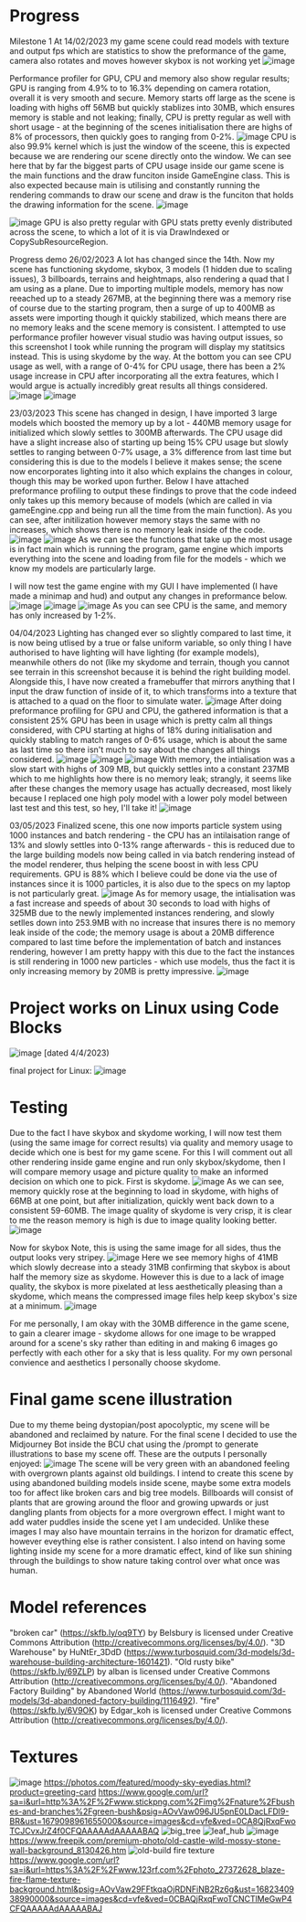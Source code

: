 # Progress
Milestone 1
At 14/02/2023 my game scene could read models with texture and output fps which are statistics to show the preformance of the game, camera also rotates and moves however skybox is not working yet
![image](https://user-images.githubusercontent.com/113985493/219033173-ffcad720-4d2a-46e1-b610-7ff9ddecba91.png)

Performance profiler for GPU, CPU and memory also show regular results; GPU is ranging from 4.9% to to 16.3% depending on camera rotation, overall it is very smooth and secure. Memory starts off large as the scene is loading with highs off 56MB but quickly stablizes into 30MB, which ensures memory is stable and not leaking; finally, CPU is pretty regular as well with short usage - at the beginning of the scenes initialisation there are highs of 8% of processors, then quickly goes to ranging from 0-2%.
![image](https://user-images.githubusercontent.com/113985493/219034676-9c277b03-1466-4fb5-a318-9f818275f6e8.png)
CPU is also 99.9% kernel which is just the window of the sceene, this is expected because we are rendering our scene directly onto the window.
We can see here that by far the biggest parts of CPU usage inside our game scene is the main functions and the draw funciton inside GameEngine class. This is also expected because main is utilising and constantly running the rendering commands to draw our scene and draw is the funciton that holds the drawing information for the scene.
![image](https://user-images.githubusercontent.com/113985493/219035991-803fe816-8e32-47df-b1ae-bc104de98fcd.png)


![image](https://user-images.githubusercontent.com/113985493/219034948-6f60e0a7-0f75-412b-8bb0-efb1485c310b.png)
GPU is also pretty regular with GPU stats pretty evenly distributed across the scene, to which a lot of it is via DrawIndexed or CopySubResourceRegion.

Progress demo 26/02/2023
A lot has changed since the 14th. Now my scene has functioning skydome, skybox, 3 models (1 hidden due to scaling issues), 3 billboards, terrains and heightmaps, also rendering a quad that I am using as a plane.
Due to importing multiple models, memory has now reeached up to a steady 267MB, at the beginning there was a memory rise of course due to the starting program, then a surge of up to 400MB as assets were importing though it quickly stabilized, which means there are no memory leaks and the scene memory is consistent. 
I attempted to use performance profiler however visual studio was having output issues, so this screenshot I took while running the program will display my statitsics instead. This is using skydome by the way.
At the bottom you can see CPU usage as well, with a range of 0-4% for CPU usage, there has been a 2% usage increase in CPU after incorporating all the extra features, which I would argue is actually incredibly great results all things considered.
![image](https://user-images.githubusercontent.com/113985493/221415579-8ef123d8-7dd4-4965-850a-0132796475a9.png)
![image](https://user-images.githubusercontent.com/113985493/221415781-dccf532a-b71c-45f7-839d-654792e35cbb.png)


23/03/2023
This scene has changed in design, I have imported 3 large models which boosted the memory up by a lot - 440MB memory usage for initialized which slowly settles to 300MB afterwards. The CPU usage did have a slight increase also of starting up being 15% CPU usage but slowly settles to ranging between 0-7% usage, a 3% difference from last time but considering this is due to the models I believe it makes sense; the scene now encorporates lighting into it also which explains the changes in colour, though this may be worked upon further. Below I have attached preformance profiling to output these findings to prove that the code indeed only takes up this memory because of models (which are called in via gameEngine.cpp and being run all the time from the main function). As you can see, after initilization however memory stays the same with no increases, which shows there is no memory leak inside of the code.
![image](https://user-images.githubusercontent.com/113985493/227258292-ad047c3c-be7d-400c-985b-c5c200a127b0.png)
![image](https://user-images.githubusercontent.com/113985493/227258680-2516c8cb-ba7b-46a8-aa52-038642309254.png)
As we can see the functions that take up the most usage is in fact main which is running the program, game engine which imports everything into the scene and loading from file for the models - which we know my models are particularly large.

I will now test the game engine with my GUI I have implemented (I have made a minimap and hud) and output any changes in preformance below.
![image](https://user-images.githubusercontent.com/113985493/227259739-f4ec6052-4445-4ec4-941d-7ab687d069bf.png)
![image](https://user-images.githubusercontent.com/113985493/227260312-1777593b-5410-4dbd-a088-52327bbcb85b.png)
![image](https://user-images.githubusercontent.com/113985493/227261412-af0b5fd1-8716-4fe0-8175-91db793ba2c8.png)
As you can see CPU is the same, and memory has only increased by 1-2%.

04/04/2023
Lighting has changed ever so slightly compared to last time, it is now being utlised by a true or false uniform variable, so only thing I have authorised to have lighting will have lighting (for example models), meanwhile others do not (like my skydome and terrain, though you cannot see terrain in this screenshot because it is behind the right building model.
Alongside this, I have now created a framebuffer that mirrors anything that I input the draw function of inside of it, to which transforms into a texture that is attached to a quad on the floor to simulate water.
![image](https://user-images.githubusercontent.com/113985493/229646690-95bea73f-2ecc-4b05-8ded-b0cd4de5799b.png)
After doing preformance profiling for GPU and CPU, the gathered information is that a consistent 25% GPU has been in usage which is pretty calm all things considered, with CPU starting at highs of 18% during initialisation and quickly stabling to match ranges of 0-6% usage, which is about the same as last time so there isn't much to say about the changes all things considered. 
![image](https://user-images.githubusercontent.com/113985493/229646925-c6e386a8-7331-4d7b-b1f2-956f608154d9.png)
![image](https://user-images.githubusercontent.com/113985493/229647149-985464c6-5b52-4ce4-9650-4e5daab4bd55.png)
![image](https://user-images.githubusercontent.com/113985493/229647167-82c680eb-5893-46a8-b30f-5401684b70a8.png)
With memory, the intialisation was a slow start with highs of 309 MB, but quickly settles into a constant 237MB which to me highlights how there is no memory leak; strangly, it seems like after these changes the memory usage has actually decreased, most likely because I replaced one high poly model with a lower poly model between last test and this test, so hey, I'll take it!
![image](https://user-images.githubusercontent.com/113985493/229647701-2820da43-b896-4ad0-be02-2f383a8043d7.png)

03/05/2023
Finalized scene, this one now imports particle system using 1000 instances and batch rendering - the CPU has an intilaisation range of 13% and slowly settles into 0-13% range afterwards - this is reduced due to the large building models now being called in via batch rendering instead of the model renderer, thus helping the scene boost in with less CPU requirements. GPU is 88% which I believe could be done via the use of instances since it is 1000 particles, it is also due to the specs on my laptop is not particularly great.
![image](https://user-images.githubusercontent.com/113985493/236021461-9c41b05b-af0a-424a-ac27-57fa5349ea65.png)
As for memory usage, the intialisation was a fast increase and speeds of about 30 seconds to load with highs of 325MB due to the newly implemented instances rendering, and slowly setlles down into 253.9MB with no increase that insures there is no memory leak inside of the code; the memory usage is about a 20MB difference compared to last time before the implementation of batch and instances rendering, however I am pretty happy with this due to the fact the instances is still rendering in 1000 new particles - which use models, thus the fact it is only increasing memory by 20MB is pretty impressive. 
![image](https://user-images.githubusercontent.com/113985493/236023704-1f2ec898-5bd4-475f-ab7c-ac9dde0df1e3.png)

# Project works on Linux using Code Blocks
![image](https://user-images.githubusercontent.com/113985493/227385919-492c7f0d-2775-438f-bbb5-dc23770e9292.png) [dated 4/4/2023)

final project for Linux:
![image](https://user-images.githubusercontent.com/113985493/236647450-dbe4c569-5d0a-4400-80c6-3050265ad9a6.png)

# Testing
Due to the fact I have skybox and skydome working, I will now test them (using the same image for correct results) via quality and memory usage to decide which one is best for my game scene. For this I will comment out all other rendering inside game engine and run only skybox/skydome, then I will compare memory usage and picture quality to make an informed decision on which one to pick.
First is skydome.
![image](https://user-images.githubusercontent.com/113985493/221416180-e8378c90-3bf2-4a76-b4af-7ed4b7cfd81d.png)
As we can see,  memory quickly rose at the beginning to load in skydome, with highs of 66MB at one point, but after initialization, quickly went back down to a consistent 59-60MB. The image quality of skydome is very crisp, it is clear to me the reason memory is high is due to image quality looking better.
![image](https://user-images.githubusercontent.com/113985493/221416274-5f498ea3-3b16-4f49-bc27-ad5a1e177886.png)

Now for skybox
Note, this is using the same image for all sides, thus the output looks very stripey. 
![image](https://user-images.githubusercontent.com/113985493/221416481-02aefeac-fdbf-4f0f-b8ef-bf93d001558c.png)
Here we see memory highs of 41MB which slowly decrease into a steady 31MB confirming that skybox is about half the memory size as skydome. However this is due to a lack of image quality, the skybox is more pixelated at less aesthetically pleasing than a skydome, which means the compressed image files help keep skybox's size at a minimum.
![image](https://user-images.githubusercontent.com/113985493/221416556-7017df26-e0e0-49c2-876a-aa2ccdf3b647.png)

For me personally, I am okay with the 30MB difference in the game scene, to gain a clearer image - skydome allows for one image to be wrapped around for a scene's sky rather than editing in and making 6 images go perfectly with each other for  a sky that is less quality. For my own personal convience and aesthetics I personally choose skydome.


# Final game scene illustration
Due to my theme being dystopian/post apocolyptic, my scene will be abandoned and reclaimed by nature. For the final scene I decided to use the Midjourney Bot inside the BCU chat using the /prompt to generate illustrations to base my scene off. These are the outputs I personally enjoyed:
![image](https://user-images.githubusercontent.com/113985493/221444616-99ab73f5-84d3-4940-ab48-1fe85a90ff3b.png)
The scene will be very green with an abandoned feeling with overgrown plants against old buildings. I intend to create this scene by using abandoned building models inside scene, maybe some extra models too for affect like broken cars and big tree models. Billboards will consist of plants that are growing around the floor and growing upwards or just dangling plants from objects for a more overgrown effect. I might want to add water puddles inside the scene yet I am undecided. Unlike these images I may also have mountain terrains in the horizon for dramatic effect, however eveything else is rather consistent. I also intend on having some lighting inside my scene for a more dramatic effect, kind of like sun shining through the buildings to show nature taking control over what once was human. 

# Model references

"broken car" (https://skfb.ly/oq9TY) by Belsbury is licensed under Creative Commons Attribution (http://creativecommons.org/licenses/by/4.0/).
"3D Warehouse" by HuNtEr_3DdD (https://www.turbosquid.com/3d-models/3d-warehouse-building-architecture-1601421).
"Old rusty bike" (https://skfb.ly/69ZLP) by alban is licensed under Creative Commons Attribution (http://creativecommons.org/licenses/by/4.0/).
"Abandoned Factory Building" by Abandoned World (https://www.turbosquid.com/3d-models/3d-abandoned-factory-building/1116492).
"fire" (https://skfb.ly/6V9OK) by Edgar_koh is licensed under Creative Commons Attribution (http://creativecommons.org/licenses/by/4.0/).

# Textures
![image](https://user-images.githubusercontent.com/113985493/217689932-878a1475-4978-4222-a0f5-e60125e15339.png)
https://photos.com/featured/moody-sky-eyedias.html?product=greeting-card
https://www.google.com/url?sa=i&url=http%3A%2F%2Fwww.stickpng.com%2Fimg%2Fnature%2Fbushes-and-branches%2Fgreen-bush&psig=AOvVaw096JU5pnE0LDacLFDl9-BR&ust=1679098961655000&source=images&cd=vfe&ved=0CA8QjRxqFwoTCJCvxJrZ4f0CFQAAAAAdAAAAABAQ
![big_tree](https://user-images.githubusercontent.com/113985493/225783256-95e0a7f9-d856-44c6-8e25-a25727bb223e.png)
![leaf_hub](https://user-images.githubusercontent.com/113985493/225783446-634bfd9f-c3a4-48ab-8af2-bbc449122c32.png)
![image](https://user-images.githubusercontent.com/113985493/217690262-927136f2-9e17-4d48-b93a-39f62cd6b448.png)
https://www.freepik.com/premium-photo/old-castle-wild-mossy-stone-wall-background_8130426.htm
![old-build](https://user-images.githubusercontent.com/113985493/225783480-71ae45a5-0621-478c-9fe6-7667a80a1f58.png)
fire texture https://www.google.com/url?sa=i&url=https%3A%2F%2Fwww.123rf.com%2Fphoto_27372628_blaze-fire-flame-texture-background.html&psig=AOvVaw29FFtkqaOjRDNFiNB2Rz6g&ust=1682340938990000&source=images&cd=vfe&ved=0CBAQjRxqFwoTCNCTlMeGwP4CFQAAAAAdAAAAABAJ

